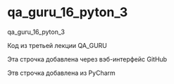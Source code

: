 # qa_guru_16_pyton_3
qa_guru_16_pyton_3

Код из третьей лекции QA_GURU

Эта строчка добавлена через вэб-интерфейс GitHub

Этв строчка добавлена из PyCharm


